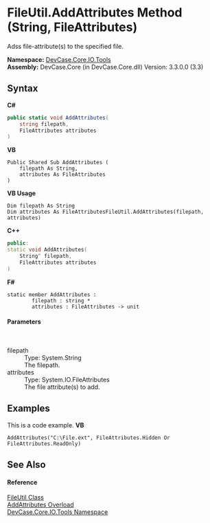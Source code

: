 # FileUtil.AddAttributes Method (String, FileAttributes)
 

Adss file-attribute(s) to the specified file.

**Namespace:**&nbsp;<a href="N_DevCase_Core_IO_Tools">DevCase.Core.IO.Tools</a><br />**Assembly:**&nbsp;DevCase.Core (in DevCase.Core.dll) Version: 3.3.0.0 (3.3)

## Syntax

**C#**<br />
``` C#
public static void AddAttributes(
	string filepath,
	FileAttributes attributes
)
```

**VB**<br />
``` VB
Public Shared Sub AddAttributes ( 
	filepath As String,
	attributes As FileAttributes
)
```

**VB Usage**<br />
``` VB Usage
Dim filepath As String
Dim attributes As FileAttributesFileUtil.AddAttributes(filepath, attributes)
```

**C++**<br />
``` C++
public:
static void AddAttributes(
	String^ filepath, 
	FileAttributes attributes
)
```

**F#**<br />
``` F#
static member AddAttributes : 
        filepath : string * 
        attributes : FileAttributes -> unit 

```


#### Parameters
&nbsp;<dl><dt>filepath</dt><dd>Type: System.String<br />The filepath.</dd><dt>attributes</dt><dd>Type: System.IO.FileAttributes<br />The file attribute(s) to add.</dd></dl>

## Examples
This is a code example. 
**VB**<br />
``` VB
AddAttributes("C:\File.ext", FileAttributes.Hidden Or FileAttributes.ReadOnly)
```


## See Also


#### Reference
<a href="T_DevCase_Core_IO_Tools_FileUtil">FileUtil Class</a><br /><a href="Overload_DevCase_Core_IO_Tools_FileUtil_AddAttributes">AddAttributes Overload</a><br /><a href="N_DevCase_Core_IO_Tools">DevCase.Core.IO.Tools Namespace</a><br />